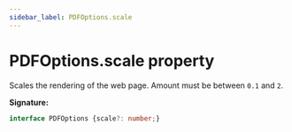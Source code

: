 ```yaml
---
sidebar_label: PDFOptions.scale
---
```

# PDFOptions.scale property

Scales the rendering of the web page. Amount must be between `0.1` and `2`.

**Signature:**

```typescript
interface PDFOptions {scale?: number;}
```
